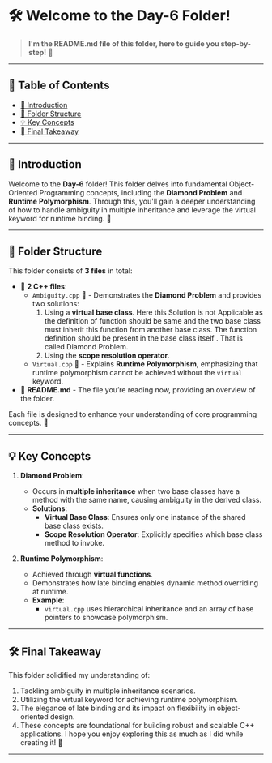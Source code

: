 # 🛠️ Welcome to the Day-6 Folder!
> **I'm the README.md file of this folder, here to guide you step-by-step!** 🚀

---

## 📑 Table of Contents
- [📖 Introduction](#-introduction)
- [📂 Folder Structure](#-folder-structure)
- [💡 Key Concepts](#-key-concepts)
- [📜 Final Takeaway](#-final-takeaway)

---

## 📖 **Introduction**
Welcome to the **Day-6** folder! This folder delves into fundamental Object-Oriented Programming concepts, including the **Diamond Problem** and **Runtime Polymorphism**. Through this, you'll gain a deeper understanding of how to handle ambiguity in multiple inheritance and leverage the virtual keyword for runtime binding. 🌟

---

## 📂 **Folder Structure**
This folder consists of **3 files** in total:
- 📂 **2 C++ files**:
  - `Ambiguity.cpp` 📝 - Demonstrates the **Diamond Problem** and provides two solutions:
    1. Using a **virtual base class**. Here this Solution is not Applicable as the definition of function should be same and the two base class must inherit this function from another base class. The function definition should be present in the base class itself . That is called Diamond Problem.
    2. Using the **scope resolution operator**.
  - `Virtual.cpp` 📝 - Explains **Runtime Polymorphism**, emphasizing that runtime polymorphism cannot be achieved without the `virtual` keyword.
- 📜 **README.md** - The file you’re reading now, providing an overview of the folder.

Each file is designed to enhance your understanding of core programming concepts. 🚀

---

## 💡 **Key Concepts**
1. **Diamond Problem**:
   - Occurs in **multiple inheritance** when two base classes have a method with the same name, causing ambiguity in the derived class.
   - **Solutions**:
     - **Virtual Base Class**: Ensures only one instance of the shared base class exists.
     - **Scope Resolution Operator**: Explicitly specifies which base class method to invoke.

2. **Runtime Polymorphism**:
   - Achieved through **virtual functions**.
   - Demonstrates how late binding enables dynamic method overriding at runtime.
   - **Example**:
     - `virtual.cpp` uses hierarchical inheritance and an array of base pointers to showcase polymorphism.

---

## 🛠 **Final Takeaway**

This folder solidified my understanding of:

1. Tackling ambiguity in multiple inheritance scenarios.
2. Utilizing the virtual keyword for achieving runtime polymorphism.
3. The elegance of late binding and its impact on flexibility in object-oriented design.
4. These concepts are foundational for building robust and scalable C++ applications. I hope you enjoy exploring this as much as I did while creating it! 🚀


---